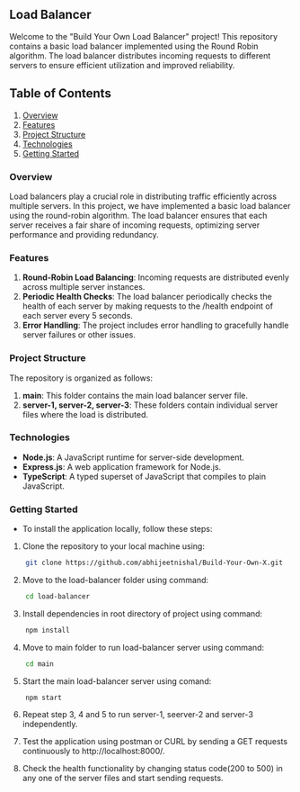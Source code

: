 ## Load Balancer
Welcome to the "Build Your Own Load Balancer" project! This repository contains a basic load balancer implemented using the Round Robin algorithm. The load balancer distributes incoming requests to different servers to ensure efficient utilization and improved reliability.

## Table of Contents
1. [Overview](#overview)
2. [Features](#features)
3. [Project Structure](#project-structure)
3. [Technologies](#technologies)
4. [Getting Started](#getting-started)

### Overview
Load balancers play a crucial role in distributing traffic efficiently across multiple servers. In this project, we have implemented a basic load balancer using the round-robin algorithm. The load balancer ensures that each server receives a fair share of incoming requests, optimizing server performance and providing redundancy.

### Features
1. **Round-Robin Load Balancing**: Incoming requests are distributed evenly across multiple server instances.
2. **Periodic Health Checks**: The load balancer periodically checks the health of each server by making requests to the /health endpoint of each server every 5 seconds.
3. **Error Handling**: The project includes error handling to gracefully handle server failures or other issues.

### Project Structure
The repository is organized as follows: 
1. **main**: This folder contains the main load balancer server file.  <br>
2. **server-1, server-2, server-3**: These folders contain individual server files where the load is distributed.

### Technologies
- **Node.js**: A JavaScript runtime for server-side development.
- **Express.js**: A web application framework for Node.js.
- **TypeScript**: A typed superset of JavaScript that compiles to plain JavaScript.

### Getting Started
- To install the application locally, follow these steps:

1. Clone the repository to your local machine using:
```bash
    git clone https://github.com/abhijeetnishal/Build-Your-Own-X.git
```
2. Move to the load-balancer folder using command:
```bash
    cd load-balancer
```

3. Install dependencies in root directory of project using command:
```bash
    npm install
```

4. Move to main folder to run load-balancer server using command:
```bash
    cd main
```

5. Start the main load-balancer server using comand:
```bash
    npm start
```

6. Repeat step 3, 4 and 5 to run server-1, seerver-2 and server-3 independently.

7. Test the application using postman or CURL by sending a GET requests continuously to http://localhost:8000/.

8. Check the health functionality by changing status code(200 to 500) in any one of the server files and start sending requests.